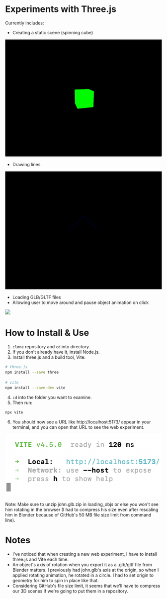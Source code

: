 # Experiments with Three.js

Currently includes:
- Creating a static scene (spinning cube)

<img src="readme/creatingscene.gif" width=600px>

- Drawing lines

<img src="readme/lines.png" width=600px>

- Loading GLB/GLTF files  
- Allowing user to move around and pause object animation on click

<img src="readme/addingobj.gif" width=600px>

# How to Install & Use

1. `clone` repository and `cd` into directory.
2. If you don't already have it, install Node.js.
3. Install three.js and a build tool, Vite:
```bash
# three.js
npm install --save three

# vite
npm install --save-dev vite
```
4. `cd` into the folder you want to examine.
5. Then run:
```bash
npx vite
```
6. You should now see a URL like http://localhost:5173/ appear in your terminal, and you can open that URL to see the web experiment.

<img src="readme/terminal.png" width=600px>

Note: Make sure to unzip john.glb.zip in loading_objs or else you won't see him rotating in the browser (I had to compress his size even after rescaling him in Blender because of GitHub's 50 MB file size limit from command line).
# Notes

- I've noticed that when creating a new web experiment, I have to install three.js and Vite each time.
- An object's axis of rotation when you export it as a .glb/gltf file from Blender matters. I previously had john.glb's axis at the origin, so when I applied rotating animation, he rotated in a circle. I had to set origin to geometry for him to spin in place like that. 
- Considering GitHub's file size limit, it seems that we'll have to compress our 3D scenes if we're going to put them in a repository.
